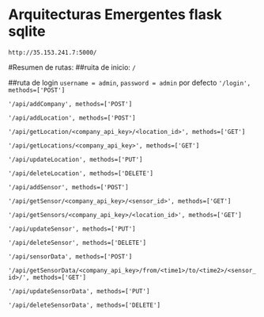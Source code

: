 # Arquitecturas Emergentes flask sqlite



`http://35.153.241.7:5000/`

#Resumen de rutas:
##ruita de inicio:
`/` 

##ruta de login `username = admin`, `password = admin` por defecto
`'/login', methods=['POST']`      

`'/api/addCompany', methods=['POST']`

`'/api/addLocation', methods=['POST']`

`'/api/getLocation/<company_api_key>/<location_id>', methods=['GET']`

`'/api/getLocations/<company_api_key>', methods=['GET']`

`'/api/updateLocation', methods=['PUT']`

`'/api/deleteLocation', methods=['DELETE']`

`'/api/addSensor', methods=['POST']`

`'/api/getSensor/<company_api_key>/<sensor_id>', methods=['GET']`

`'/api/getSensors/<company_api_key>/<location_id>', methods=['GET']`

`'/api/updateSensor', methods=['PUT']`

`'/api/deleteSensor', methods=['DELETE']`

`'/api/sensorData', methods=['POST']`

`'/api/getSensorData/<company_api_key>/from/<time1>/to/<time2>/<sensor_id>/', methods=['GET']`

`'/api/updateSensorData', methods=['PUT']`

`'/api/deleteSensorData', methods=['DELETE']`





